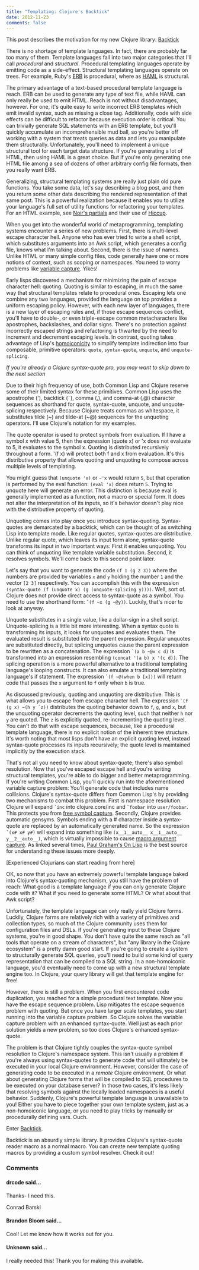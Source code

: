 ```yaml
---
title: "Templating: Clojure's Backtick"
date: 2012-11-23
comments: false
---
```


This post describes the motivation for my new Clojure library:
[Backtick](https://github.com/brandonbloom/backtick)

There is no shortage of template languages. In fact, there are probably far too
many of them. Template languages fall into two major categories that I'll call
*procedural* and *structural*. Procedural templating languages operate by
emitting code as a side-effect. Structural templating languages operate on
trees. For example, Ruby's
[ERB](http://ruby-doc.org/stdlib-1.9.3/libdoc/erb/rdoc/ERB.html) is procedural,
where as [HAML](http://haml.info/) is structural.

The primary advantage of a text-based procedural template language is reach.
ERB can be used to generate any type of text file, while HAML can only really
be used to emit HTML. Reach is not without disadvantages, however. For one,
it's quite easy to write incorrect ERB templates which emit invalid syntax,
such as missing a close tag. Additionally, code with side effects can be
difficult to refactor because execution order is critical. You can trivially
generate SQL statements with an ERB template, but you'll quickly accumulate an
incomprehensible mud ball, so you're better off working with a system that
treats queries as data and lets you manipulate them structurally.
Unfortunately, you'll need to implement a unique structural tool for each
target data structure. If you're generating a lot of HTML, then using HAML is a
great choice. But if you're only generating one HTML file among a sea of dozens
of other arbitrary config file formats, then you really want ERB.

Generalizing, structural templating systems are really just plain old pure
functions. You take some data, let's say describing a blog post, and then you
return some other data describing the rendered representation of that same
post. This is a powerful realization because it enables you to utilize your
language's full set of utility functions for refactoring your templates. For an
HTML example, see [Noir's partials](http://webnoir.org/tutorials/html) and
their use of [Hiccup](https://github.com/weavejester/hiccup).

When you get into the wonderful world of metaprogramming, templating systems
encounter a series of new problems. First, there is multi-level escape
character hell. Anyone who has ever tried to write a shell script, which
substitutes arguments into an Awk script, which generates a config file, knows
what I'm talking about. Second, there is the issue of names. Unlike HTML or
many simple config files, code generally have one or more notions of context,
such as scoping or namespaces. You need to worry problems like
[variable capture](http://www.bookshelf.jp/texi/onlisp/onlisp_10.html). Yikes!

Early lisps discovered a mechanism for minimizing the pain of escape character
hell: quoting. Quoting is similar to escaping, in much the same way that
structural templates relate to procedural ones. Escaping lets one combine any
two languages, provided the language on top provides a uniform escaping policy.
However, with each new layer of languages, there is a new layer of escaping
rules and, if those escape sequences conflict, you'll have to double-, or even
triple-escape common metacharacters like apostrophes, backslashes, and dollar
signs. There's no protection against incorrectly escaped strings and
refactoring is thwarted by the need to increment and decrement escaping levels.
In contrast, quoting takes advantage of Lisp's
[homoiconicity](http://en.wikipedia.org/wiki/Homoiconicity) to simplify
template indirection into four composable, primitive operators: `quote`,
`syntax-quote`, `unquote`, and `unquote-splicing`.

_If you're already a Clojure syntax-quote pro, you may want to skip down to the
next section_

Due to their high frequency of use, both Common Lisp and Clojure reserve some
of their limited syntax for these primitives. Common Lisp uses the apostrophe
('), backtick (`` ` ``), comma (,), and comma-at (,@) character sequences as
shorthand for quote, syntax-quote, unquote, and unquote-splicing respectively.
Because Clojure treats commas as whitespace, it substitutes tilde (~) and
tilde-at (~@) sequences for the unquoting operators. I'll use Clojure's
notation for my examples.

The quote operator is used to protect symbols from evaluation. If I have a
symbol x with value 5, then the expression (quote x) or 'x does not evaluate to
5, it evaluates to the symbol x. Quoting is distributed recursively throughout
a form. '(f x) will protect both f and x from evaluation. It's this
distributive property that allows quoting and unquoting to compose across
multiple levels of templating.

You might guess that `(unquote 'x)` or `~'x` would return `5`, but that operation is
performed by the eval function: `(eval 'x)` does return `5`. Trying to unquote here
will generate an error. This distinction is because eval is generally
implemented as a function, not a macro or special form. It does not alter the
interpretation of its inputs, so it's behavior doesn't play nice with the
distributive property of quoting.

Unquoting comes into play once you introduce syntax-quoting. Syntax-quotes are
demarcated by a backtick, which can be thought of as switching Lisp into
template mode. Like regular quotes, syntax-quotes are distributive. Unlike
regular quote, which leaves its input form alone, syntax-quote transforms its
input in two important ways: First it enables unquoting. You can think of
unquoting like template variable substitution. Second, it resolves symbols.
We'll come back to this second point later.

Let's say that you want to generate the code `(f 1 (g 2 3))` where the numbers
are provided by variables `x` and `y` holding the number `1` and the vector `[2 3]`
respectively. You can accomplish this with the expression `(syntax-quote (f
(unquote x) (g (unquote-splicing y))))`. Well, sort of. Clojure does not provide
direct access to syntax-quote as a symbol. You need to use the shorthand form:
`` `(f ~x (g ~@y)) ``. Luckily, that's nicer to look at anyway.

Unquote substitutes in a single value, like a dollar-sign in a shell script.
Unquote-splicing is a little bit more interesting. When a syntax quote is
transforming its inputs, it looks for unquotes and evaluates them. The
evaluated result is substituted into the parent expression. Regular unquotes
are substituted directly, but splicing unquotes cause the parent expression to
be rewritten as a concatenation. The expression `` `(a b ~@x c d) `` is transformed
into an expression resembling `(concat '(a b) x '(c d))`. The splicing operation
is a more powerful alternative to a traditional templating language's looping
constructs. It can also emulate a traditional templating language's if
statement. The expression `` `(f ~@(when b [x])) `` will return code that passes the
`x` argument to `f` only when `b` is true.

As discussed previously, quoting and unquoting are distributive. This is what
allows you to escape from escape character hell. The expression
`` `(f (g x) ~(h y `z)) `` distributes the quoting behavior down to `f`, `g`,
and `x`, but the unquoting operator decrements the quoting level, such that
neither `h` nor `y` are quoted.  The `z` is explicitly quoted, re-incrementing
the quoting level. You can't do that with escape sequences, because, like a
procedural template language, there is no explicit notion of the inherent tree
structure.  It's worth noting that most lisps don't have an explicit quoting
level, instead syntax-quote processes its inputs recursively; the quote level
is maintained implicitly by the execution stack.

That's not all you need to know about syntax-quote; there's also symbol
resolution. Now that you've escaped escape hell and you're writing structural
templates, you're able to do bigger and better metaprogramming. If you're
writing Common Lisp, you'll quickly run into the aforementioned variable
capture problem: You'll generate code that includes name collisions. Clojure's
syntax-quote differs from Common Lisp's by providing two mechanisms to combat
this problem. First is namespace resolution. Clojure will expand `` `inc ``
into clojure.core/inc and `` `foobar `` into `user/foobar`. This protects you
from [free symbol capture](http://www.bookshelf.jp/texi/onlisp/onlisp_10.html#SEC69).
Secondly, Clojure provides automatic gensyms. Symbols ending with a # character
inside a syntax-quote are replaced by an automatically generated name. So the
expression `` `(x# x# y#) `` will expand into something like `(x__1__auto__
x__1__auto__ y__2__auto__)`, which is virtually impossible to cause [macro
argument capture](http://www.bookshelf.jp/texi/onlisp/onlisp_10.html#SEC68). As
linked several times, [Paul Graham's On
Lisp](http://www.paulgraham.com/onlisp.html) is the best source for
understanding these issues more deeply.

[Experienced Clojurians can start reading from here]

OK, so now that you have an extremely powerful template language baked into
Clojure's syntax-quoting mechanism, you still have the problem of reach: What
good is a template language if you can only generate Clojure code with it? What
if you need to generate some HTML? Or what about that Awk script?

Unfortunately, the template language can only really yield Clojure forms.
Luckily, Clojure forms are relatively rich with a variety of primitives and
collection types, so much of the Clojure community uses them for configuration
files and DSLs. If you're generating input to these Clojure systems, you're in
good shape. You don't have quite the same reach as "all tools that operate on a
stream of characters", but "any library in the Clojure ecosystem" is a pretty
damn good start. If you're going to create a system to structurally generate
SQL queries, you'll need to build some kind of query representation that can be
compiled to a SQL string. In a non-homoiconic language, you'd eventually need
to come up with a new structural template engine too. In Clojure, your query
library will get that template engine for free!

However, there is still a problem. When you first encountered code duplication,
you reached for a simple procedural text template. Now you have the escape
sequence problem. Lisp mitigates the escape sequence problem with quoting. But
once you have larger scale templates, you start running into the variable
capture problem. So Clojure solves the variable capture problem with an
enhanced syntax-quote. Well just as each prior solution yields a new problem,
so too does Clojure's enhanced syntax-quote.

The problem is that Clojure tightly couples the syntax-quote symbol resolution
to Clojure's namespace system. This isn't usually a problem if you're always
using syntax-quotes to generate code that will ultimately be executed in your
local Clojure environment. However, consider the case of generating code to be
executed in a *remote* Clojure environment. Or what about generating Clojure
forms that will be compiled to SQL procedures to be executed on your database
server? In those two cases, it's less likely that resolving symbols against the
locally loaded namespaces is a useful behavior. Suddenly, Clojure's powerful
template language is unavailable to you! Either you have to piece together your
own template system, just as a non-homoiconic language, or you need to play
tricks by manually or procedurally defining vars. Ouch.

Enter [Backtick](https://github.com/brandonbloom/backtick).

Backtick is an absurdly simple library. It provides Clojure's syntax-quote
reader macro as a normal macro. You can create new template quoting macros by
providing a custom symbol resolver. Check it out!


### Comments

#### drcode said...

Thanks- I need this.

Conrad Barski


#### Brandon Bloom said...

Cool! Let me know how it works out for you.

#### Unknown said...

I really needed this!
Thank you for making this available.
